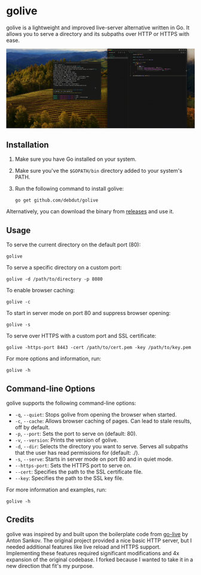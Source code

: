 # golive

golive is a lightweight and improved live-server alternative written in Go. It allows you to serve a directory and its subpaths over HTTP or HTTPS with ease.

![Screen Recording](assets/golive.gif)

## Installation

1. Make sure you have Go installed on your system.
2. Make sure you've the `$GOPATH/bin` directory added to your system's PATH.
2. Run the following command to install golive:

   ```
   go get github.com/debdut/golive
   ```

Alternatively, you can download the binary from [releases](https://github.com/Debdut/golive/releases) and use it.

## Usage

To serve the current directory on the default port (80):

```
golive
```

To serve a specific directory on a custom port:

```
golive -d /path/to/directory -p 8080
```

To enable browser caching:

```
golive -c
```

To start in server mode on port 80 and suppress browser opening:

```
golive -s
```

To serve over HTTPS with a custom port and SSL certificate:

```
golive -https-port 8443 -cert /path/to/cert.pem -key /path/to/key.pem
```

For more options and information, run:

```
golive -h
```

## Command-line Options

golive supports the following command-line options:

- `-q`, `--quiet`: Stops golive from opening the browser when started.
- `-c`, `--cache`: Allows browser caching of pages. Can lead to stale results, off by default.
- `-p`, `--port`: Sets the port to serve on (default: 80).
- `-v`, `--version`: Prints the version of golive.
- `-d`, `--dir`: Selects the directory you want to serve. Serves all subpaths that the user has read permissions for (default: ./).
- `-s`, `--serve`: Starts in server mode on port 80 and in quiet mode.
- `--https-port`: Sets the HTTPS port to serve on.
- `--cert`: Specifies the path to the SSL certificate file.
- `--key`: Specifies the path to the SSL key file.

For more information and examples, run:

```
golive -h
```

## Credits

golive was inspired by and built upon the boilerplate code from [go-live](https://github.com/antsankov/go-live) by Anton Sankov. The original project provided a nice basic HTTP server, but I needed additional features like live reload and HTTPS support. Implementing these features required significant modifications and 4x expansion of the original codebase. I forked because I wanted to take it in a new direction that fit's my purpose.
